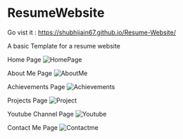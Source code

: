# ResumeWebsite

Go vist it : https://shubhijain67.github.io/Resume-Website/

A basic Template for a resume website

Home Page
![HomePage](https://user-images.githubusercontent.com/34946411/102017064-96388600-3d8a-11eb-9e3c-e5a71127629c.PNG)

About Me Page
![AboutMe](https://user-images.githubusercontent.com/34946411/102017061-93d62c00-3d8a-11eb-8e59-1a89091c88ff.PNG)

Achievements Page
![Achievements](https://user-images.githubusercontent.com/34946411/102017062-959fef80-3d8a-11eb-8a2a-a5deeee3c4a9.PNG)

Projects Page
![Project](https://user-images.githubusercontent.com/34946411/102017065-96d11c80-3d8a-11eb-95c0-7dea3b73b001.PNG)

Youtube Channel Page
![Youtube](https://user-images.githubusercontent.com/34946411/102017066-9769b300-3d8a-11eb-825a-f9ee7c5e6d35.PNG)

Contact Me Page
![Contactme](https://user-images.githubusercontent.com/34946411/102017063-96388600-3d8a-11eb-832e-c839bb31378f.PNG)
